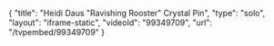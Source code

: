 {
    "title": "Heidi Daus \"Ravishing Rooster\" Crystal Pin",
    "type": "solo",
    "layout": "iframe-static",
    "videoId": "99349709",
    "url": "\/tvpembed\/99349709"
}